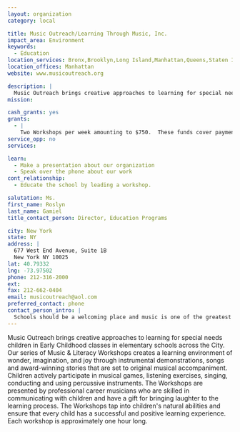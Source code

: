 ```yaml
---
layout: organization
category: local

title: Music Outreach/Learning Through Music, Inc.
impact_area: Environment
keywords: 
  - Education
location_services: Bronx,Brooklyn,Long Island,Manhattan,Queens,Staten Island,Greater New York
location_offices: Manhattan
website: www.musicoutreach.org

description: |
  Music Outreach brings creative approaches to learning for special needs children in Early Childhood classes in elementary schools across the City.  Our series of Music & Literacy Workshops creates a learning environment of wonder, imagination, and joy through instrumental demonstrations, songs and award-winning stories that are set to original musical accompaniment.  Children actively participate in musical games, listening exercises, singing, conducting and using percussive instruments.  The Workshops are presented by professional career musicians who are skilled in communicating with children and have a gift for bringing laughter to the learning process.  The Workshops tap into children's natural abilities and ensure that every child has a successful and positive learning experience.  Each workshop is approximately one hour long.
mission: 

cash_grants: yes
grants: 
  - |
    Two Workshops per week amounting to $750.  These funds cover payment for 3 musicians, equipment, transportation, students/teacher instruction materials, music sheets and story-books.  A grant of $500 would cover two of the musicians performing.
service_opp: no
services: 

learn: 
  - Make a presentation about our organization
  - Speak over the phone about our work
cont_relationship: 
  - Educate the school by leading a workshop.

salutation: Ms.
first_name: Roslyn 
last_name: Gamiel
title_contact_person: Director, Education Programs

city: New York
state: NY
address: |
  677 West End Avenue, Suite 1B  
  New York NY 10025
lat: 40.79332
lng: -73.97502
phone: 212-316-2000
ext: 
fax: 212-662-0404
email: musicoutreach@aol.com
preferred_contact: phone
contact_person_intro: |
  Schools should be a welcoming place and music is one of the greatest pleasures of life and learning.  Music helps us express who we are and that is why from earliest history people have created music.  When our children attended elementary school there were no music enrichment classes and that is why in 1979 my husband and I began Music Outreach Programs.  I am Roslyn Gamiel, Director of Education Programs and am responsible for bringing the programs to the school.  I can be contacted at 212-316-2000 on business day afternoons.  Now, children in classrooms across the City can experience the beauty and power that music brings to their lives.  We have not worked with Common Cents schools in the past.
---
```

Music Outreach brings creative approaches to learning for special needs children in Early Childhood classes in elementary schools across the City.  Our series of Music & Literacy Workshops creates a learning environment of wonder, imagination, and joy through instrumental demonstrations, songs and award-winning stories that are set to original musical accompaniment.  Children actively participate in musical games, listening exercises, singing, conducting and using percussive instruments.  The Workshops are presented by professional career musicians who are skilled in communicating with children and have a gift for bringing laughter to the learning process.  The Workshops tap into children's natural abilities and ensure that every child has a successful and positive learning experience.  Each workshop is approximately one hour long.